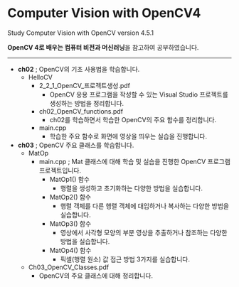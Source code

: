 # Computer Vision with OpenCV4
Study Computer Vision with OpenCV version 4.5.1


**OpenCV 4로 배우는 컴퓨터 비전과 머신러닝**을 참고하여 공부하였습니다.

---

- **ch02** ; OpenCV의 기초 사용법을 학습합니다.
  - HelloCV
    - 2_2_1_OpenCV_프로젝트생성.pdf
      - OpenCV 응용 프로그램을 작성할 수 있는 Visual Studio 프로젝트를 생성하는 방법을 정리합니다.
    - ch02_OpenCV_functions.pdf
      - ch02를 학습하면서 학습한 OpenCV의 주요 함수를 정리합니다.
    - main.cpp
      - 학습한 주요 함수로 화면에 영상을 띄우는 실습을 진행합니다.
- **ch03** ; OpenCV 주요 클래스를 학습합니다.
  - MatOp
    - main.cpp ; Mat 클래스에 대해 학습 및 실습을 진행한 OpenCV 프로그램 프로젝트입니다.
      - MatOp1() 함수
        - 행렬을 생성하고 초기화하는 다양한 방법을 실습합니다.
      - MatOp2() 함수
        - 행렬 객체를 다른 행렬 객체에 대입하거나 복사하는 다양한 방법을 실습합니다.
      - MatOp3() 함수
        - 영상에서 사각형 모양의 부분 영상을 추출하거나 참조하는 다양한 방법을 실습합니다.
      - MatOp4() 함수
        - 픽셀(행렬 원소) 값 접근 방법 3가지를 실습합니다.
  - Ch03_OpenCV_Classes.pdf
    - OpenCV의 주요 클래스에 대해 정리합니다.
